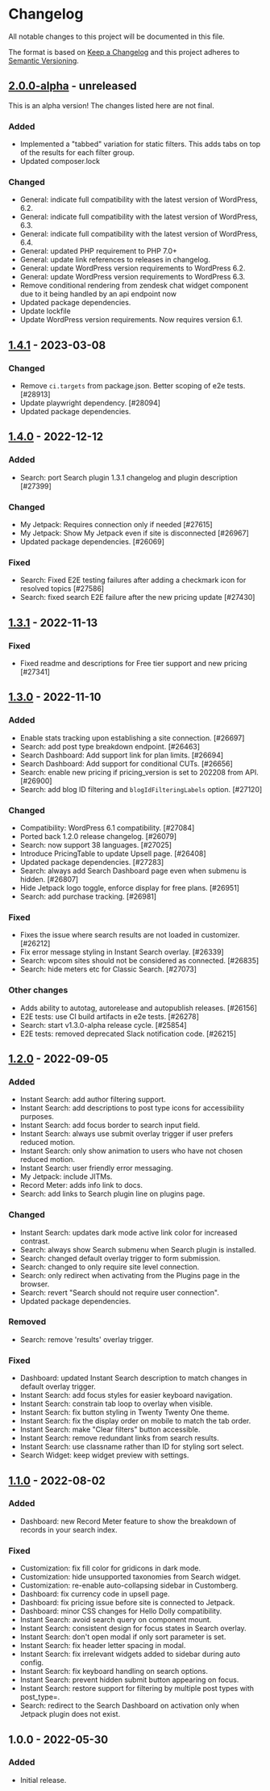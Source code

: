 # Changelog

All notable changes to this project will be documented in this file.

The format is based on [Keep a Changelog](https://keepachangelog.com/en/1.0.0/)
and this project adheres to [Semantic Versioning](https://semver.org/spec/v2.0.0.html).

## [2.0.0-alpha] - unreleased

This is an alpha version! The changes listed here are not final.

### Added
- Implemented a "tabbed" variation for static filters. This adds tabs on top of the results for each filter group.
- Updated composer.lock

### Changed
- General: indicate full compatibility with the latest version of WordPress, 6.2.
- General: indicate full compatibility with the latest version of WordPress, 6.3.
- General: indicate full compatibility with the latest version of WordPress, 6.4.
- General: updated PHP requirement to PHP 7.0+
- General: update link references to releases in changelog.
- General: update WordPress version requirements to WordPress 6.2.
- General: update WordPress version requirements to WordPress 6.3.
- Remove conditional rendering from zendesk chat widget component due to it being handled by an api endpoint now
- Updated package dependencies.
- Update lockfile
- Update WordPress version requirements. Now requires version 6.1.

## [1.4.1] - 2023-03-08
### Changed
- Remove `ci.targets` from package.json. Better scoping of e2e tests. [#28913]
- Update playwright dependency. [#28094]
- Updated package dependencies.

## [1.4.0] - 2022-12-12
### Added
- Search: port Search plugin 1.3.1 changelog and plugin description [#27399]

### Changed
- My Jetpack: Requires connection only if needed [#27615]
- My Jetpack: Show My Jetpack even if site is disconnected [#26967]
- Updated package dependencies. [#26069]

### Fixed
- Search: Fixed E2E testing failures after adding a checkmark icon for resolved topics [#27586]
- Search: fixed search E2E failure after the new pricing update [#27430]

## [1.3.1] - 2022-11-13
### Fixed
- Fixed readme and descriptions for Free tier support and new pricing [#27341]

## [1.3.0] - 2022-11-10
### Added
- Enable stats tracking upon establishing a site connection. [#26697]
- Search: add post type breakdown endpoint. [#26463]
- Search Dashboard: Add support link for plan limits. [#26694]
- Search Dashboard: Add support for conditional CUTs. [#26656]
- Search: enable new pricing if pricing_version is set to 202208 from API. [#26900]
- Search: add blog ID filtering and `blogIdFilteringLabels` option. [#27120]

### Changed
- Compatibility: WordPress 6.1 compatibility. [#27084]
- Ported back 1.2.0 release changelog. [#26079]
- Search: now support 38 languages. [#27025]
- Introduce PricingTable to update Upsell page. [#26408]
- Updated package dependencies. [#27283]
- Search: always add Search Dashboard page even when submenu is hidden. [#26807]
- Hide Jetpack logo toggle, enforce display for free plans. [#26951]
- Search: add purchase tracking. [#26981]

### Fixed
- Fixes the issue where search results are not loaded in customizer. [#26212]
- Fix error message styling in Instant Search overlay. [#26339]
- Search: wpcom sites should not be considered as connected. [#26835]
- Search: hide meters etc for Classic Search. [#27073]

### Other changes <!-- Non-user-facing changes go here. This section will not be copied to readme.txt. -->
- Adds ability to autotag, autorelease and autopublish releases. [#26156]
- E2E tests: use CI build artifacts in e2e tests. [#26278]
- Search: start v1.3.0-alpha release cycle. [#25854]
- E2E tests: removed deprecated Slack notification code. [#26215]

## [1.2.0] - 2022-09-05
### Added
- Instant Search: add author filtering support.
- Instant Search: add descriptions to post type icons for accessibility purposes.
- Instant Search: add focus border to search input field.
- Instant Search: always use submit overlay trigger if user prefers reduced motion.
- Instant Search: only show animation to users who have not chosen reduced motion.
- Instant Search: user friendly error messaging.
- My Jetpack: include JITMs.
- Record Meter: adds info link to docs.
- Search: add links to Search plugin line on plugins page.

### Changed
- Instant Search: updates dark mode active link color for increased contrast.
- Search: always show Search submenu when Search plugin is installed.
- Search: changed default overlay trigger to form submission.
- Search: changed to only require site level connection.
- Search: only redirect when activating from the Plugins page in the browser.
- Search: revert "Search should not require user connection".
- Updated package dependencies.

### Removed
- Search: remove 'results' overlay trigger.

### Fixed
- Dashboard: updated Instant Search description to match changes in default overlay trigger.
- Instant Search: add focus styles for easier keyboard navigation.
- Instant Search: constrain tab loop to overlay when visible.
- Instant Search: fix button styling in Twenty Twenty One theme.
- Instant Search: fix the display order on mobile to match the tab order.
- Instant Search: make "Clear filters" button accessible.
- Instant Search: remove redundant links from search results.
- Instant Search: use classname rather than ID for styling sort select.
- Search Widget: keep widget preview with settings.

## [1.1.0] - 2022-08-02
### Added
- Dashboard: new Record Meter feature to show the breakdown of records in your search index.

### Fixed
- Customization: fix fill color for gridicons in dark mode.
- Customization: hide unsupported taxonomies from Search widget.
- Customization: re-enable auto-collapsing sidebar in Customberg.
- Dashboard: fix currency code in upsell page.
- Dashboard: fix pricing issue before site is connected to Jetpack.
- Dashboard: minor CSS changes for Hello Dolly compatibility.
- Instant Search: avoid search query on component mount.
- Instant Search: consistent design for focus states in Search overlay.
- Instant Search: don't open modal if only sort parameter is set.
- Instant Search: fix header letter spacing in modal.
- Instant Search: fix irrelevant widgets added to sidebar during auto config.
- Instant Search: fix keyboard handling on search options.
- Instant Search: prevent hidden submit button appearing on focus.
- Instant Search: restore support for filtering by multiple post types with post_type=.
- Search: redirect to the Search Dashboard on activation only when Jetpack plugin does not exist.

## 1.0.0 - 2022-05-30
### Added
- Initial release.

[1.1.0-beta]: https://github.com/Automattic/jetpack-search-plugin/compare/1.0.0...1.1.0-beta
[1.2.0-beta]: https://github.com/Automattic/jetpack-search-plugin/compare/1.1.0...1.2.0-beta
[2.0.0-alpha]: https://github.com/Automattic/jetpack-search-plugin/compare/1.4.1...2.0.0-alpha
[1.4.1]: https://github.com/Automattic/jetpack-search-plugin/compare/v1.4.0...v1.4.1
[1.4.0]: https://github.com/Automattic/jetpack-search-plugin/compare/1.3.1...1.4.0
[1.3.1]: https://github.com/Automattic/jetpack-search-plugin/compare/1.3.0...1.3.1
[1.3.0]: https://github.com/Automattic/jetpack-search-plugin/compare/1.2.0...1.3.0
[1.2.0]: https://github.com/Automattic/jetpack-search-plugin/compare/1.2.0-beta...1.2.0
[1.1.0]: https://github.com/Automattic/jetpack-search-plugin/compare/1.1.0-beta...1.1.0
